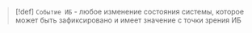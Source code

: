 
> [!def] 
> `Событие ИБ` - любое изменение состояния системы, которое может быть зафиксировано и имеет значение с точки зрения ИБ
